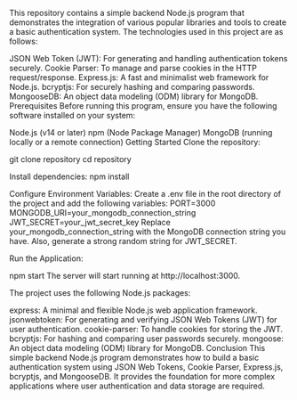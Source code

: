 This repository contains a simple backend Node.js program that demonstrates the integration of various popular libraries and tools to create a basic authentication system. The technologies used in this project are as follows:

JSON Web Token (JWT): For generating and handling authentication tokens securely.
Cookie Parser: To manage and parse cookies in the HTTP request/response.
Express.js: A fast and minimalist web framework for Node.js.
bcryptjs: For securely hashing and comparing passwords.
MongooseDB: An object data modeling (ODM) library for MongoDB.
Prerequisites
Before running this program, ensure you have the following software installed on your system:

Node.js (v14 or later)
npm (Node Package Manager)
MongoDB (running locally or a remote connection)
Getting Started
Clone the repository:

git clone repository
cd repository

Install dependencies:
npm install


Configure Environment Variables:
Create a .env file in the root directory of the project and add the following variables:
PORT=3000
MONGODB_URI=your_mongodb_connection_string
JWT_SECRET=your_jwt_secret_key
Replace your_mongodb_connection_string with the MongoDB connection string you have. Also, generate a strong random string for JWT_SECRET.

Run the Application:

npm start
The server will start running at http://localhost:3000.

The project uses the following Node.js packages:

express: A minimal and flexible Node.js web application framework.
jsonwebtoken: For generating and verifying JSON Web Tokens (JWT) for user authentication.
cookie-parser: To handle cookies for storing the JWT.
bcryptjs: For hashing and comparing user passwords securely.
mongoose: An object data modeling (ODM) library for MongoDB.
Conclusion
This simple backend Node.js program demonstrates how to build a basic authentication system using JSON Web Tokens, Cookie Parser, Express.js, bcryptjs, and MongooseDB. It provides the foundation for more complex applications where user authentication and data storage are required.